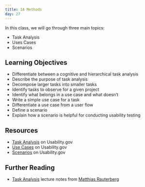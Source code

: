 ```yaml
---
title: IA Methods
day: 27
---
```


In this class, we will go through three main topics:
- Task Analysis
- Uses Cases
- Scenarios

Learning Objectives
-------------------

- Differentiate between a cognitive and hierarchical task analysis
- Describe the purpose of task analysis
- Decompose larger tasks into smaller tasks
- Identify tasks to observe for a given project
- Identify what belongs in a use case and what doesn’t
- Write a simple use case for a task
- Differentiate a use case from a user flow
- Define a scenario
- Explain how a scenario is helpful for conducting usability testing


Resources
---------

- [Task Analysis](https://www.usability.gov/how-to-and-tools/methods/task-analysis.html) on Usability.gov
- [Use Cases](https://www.usability.gov/how-to-and-tools/methods/use-cases.html) on Usability.gov
- [Scenarios](https://www.usability.gov/how-to-and-tools/methods/scenarios.html) on Usability.gov


Further Reading
---------------

- [Task Analysis](http://www.idemployee.id.tue.nl/g.w.m.rauterberg/lecturenotes/UFTtask-analysis.pdf) lecture notes from [Matthias Rauterberg](http://www.idemployee.id.tue.nl/g.w.m.rauterberg/)
